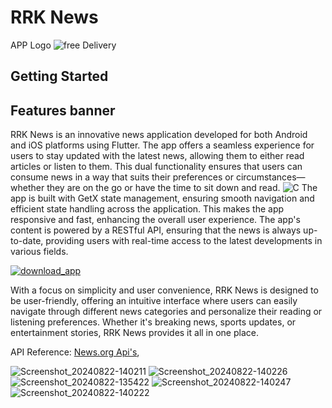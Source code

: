 # RRK News 

APP Logo
![free Delivery](https://github.com/user-attachments/assets/81a9a0bc-8693-4dd2-be71-4920676ee0d9)

## Getting Started

## Features banner
RRK News is an innovative news application developed for both Android and iOS platforms using Flutter. The app offers a seamless experience for users to stay updated with the latest news, allowing them to either read articles or listen to them. This dual functionality ensures that users can consume news in a way that suits their preferences or circumstances—whether they are on the go or have the time to sit down and read.
![C](https://github.com/user-attachments/assets/aa5d1fec-24b0-49de-94d8-92e96ad3a037)
The app is built with GetX state management, ensuring smooth navigation and efficient state handling across the application. This makes the app responsive and fast, enhancing the overall user experience. The app's content is powered by a RESTful API, ensuring that the news is always up-to-date, providing users with real-time access to the latest developments in various fields.

<a href="https://github.com/RRKawchar/news_app_dummy_api/releases/download/1.0.0/app-release.apk">![download_app](https://github.com/user-attachments/assets/20be89fc-06b1-4d63-9242-f40b0161d6c7)
</a>


With a focus on simplicity and user convenience, RRK News is designed to be user-friendly, offering an intuitive interface where users can easily navigate through different news categories and personalize their reading or listening preferences. Whether it's breaking news, sports updates, or entertainment stories, RRK News provides it all in one place.











API Reference:
[News.org Api's](https://newsapi.org/),


![Screenshot_20240822-140211](https://github.com/user-attachments/assets/db70a764-7023-4fb7-9a99-feea091b9c30)
![Screenshot_20240822-140226](https://github.com/user-attachments/assets/fd369a3e-706a-4d2d-9d49-69006f137405)
![Screenshot_20240822-135422](https://github.com/user-attachments/assets/66b53475-95ed-48c1-aaaa-571e0f0bf7e5)
![Screenshot_20240822-140247](https://github.com/user-attachments/assets/2125f704-69e7-4212-ba7c-385531e65d6a)
![Screenshot_20240822-140222](https://github.com/user-attachments/assets/fc82a9ae-c1fa-4d82-b906-14defdbaff76)
